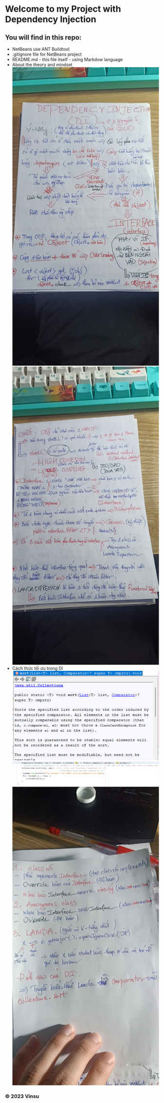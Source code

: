 # Welcome to my Project with Dependency Injection 

## You will find in this repo:

* NetBeans use ANT Buildtool
* .gitignore file for NetBeans project
* README.md - this file itself - using Markdow language
* About the theory and mindset
![alt](DI.png)
![alt](DI_2.png)
* Cách thức tối ưu trong DI
![alt](DI3.png)
![alt](DI4.png)
![alt](DI5.png)
### © 2023 Vinsu 
